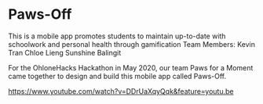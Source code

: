 # Paws-Off
This is a mobile app promotes students to maintain up-to-date with schoolwork and personal health through gamification
Team Members:
  Kevin Tran
  Chloe Lieng
  Sunshine Balingit
  
For the OhloneHacks Hackathon in May 2020, our team Paws for a Moment came together to design and build this mobile app called Paws-Off.

https://www.youtube.com/watch?v=DDrUaXqyQqk&feature=youtu.be
